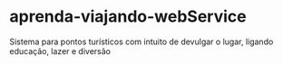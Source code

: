 # aprenda-viajando-webService
Sistema para pontos turísticos com intuito de devulgar o lugar, ligando educação, lazer e diversão
